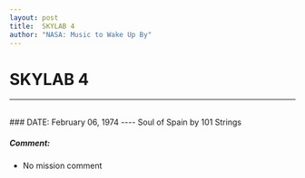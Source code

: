 ```yaml
---
layout: post
title:  SKYLAB 4
author: "NASA: Music to Wake Up By"
---
```


# SKYLAB 4
----
<br/>
### DATE: February 06, 1974
----
Soul of Spain by 101 Strings

##### Comment:
* No mission comment
